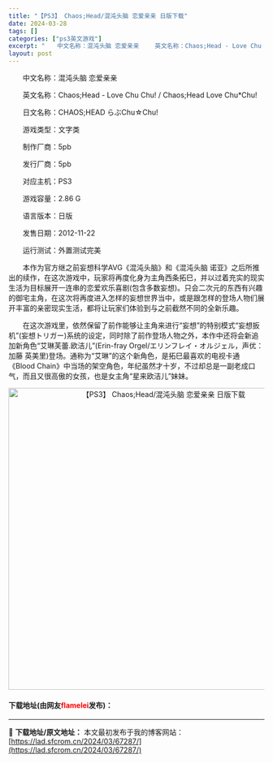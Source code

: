 ```yaml
---
title: "【PS3】 Chaos;Head/混沌头脑 恋爱亲亲 日版下载"
date: 2024-03-28
tags: []
categories: ["ps3英文游戏"]
excerpt: "　　中文名称：混沌头脑 恋爱亲亲 　　英文名称：Chaos;Head - Love Chu Chu! / Chaos;Head Love Chu*Chu! 　　日文名称：CHAOS;HEAD らぶChu☆Chu! 　　游戏类型：文字类 　　制作厂商：5pb 　　发行厂商：5pb 　　对应主机：PS3&hellip;"
layout: post
---
```


 <p>　　中文名称：混沌头脑 恋爱亲亲</p> <p>　　英文名称：Chaos;Head - Love Chu Chu! / Chaos;Head Love Chu*Chu!</p> <p>　　日文名称：CHAOS;HEAD らぶChu☆Chu!</p> <p>　　游戏类型：文字类</p> <p>　　制作厂商：5pb</p> <p>　　发行厂商：5pb</p> <p>　　对应主机：PS3</p> <p>　　游戏容量：2.86 G</p> <p>　　语言版本：日版</p> <p>　　发售日期：2012-11-22</p> <p>　　运行测试：外置测试完美</p> <p>　　本作为官方继之前妄想科学AVG《混沌头脑》和《混沌头脑 诺亚》之后所推出的续作，在这次游戏中，玩家将再度化身为主角西条拓巳，并以过着充实的现实生活为目标展开一连串的恋爱欢乐喜剧(包含多数妄想)。只会二次元的东西有兴趣的御宅主角，在这次将再度进入怎样的妄想世界当中，或是跟怎样的登场人物们展开丰富的亲密现实生活，都将让玩家们体验到与之前截然不同的全新乐趣。</p> <p>　　在这次游戏里，依然保留了前作能够让主角来进行&ldquo;妄想&rdquo;的特别模式&ldquo;妄想扳机&rdquo;(妄想トリガー)系统的设定，同时除了前作登场人物之外，本作中还将会新追加新角色&ldquo;艾琳芙蕾.欧洁儿&rdquo;(Erin-fray Orgel/エリンフレイ・オルジェル，声优：加藤 英美里)登场。通称为&ldquo;艾琳&rdquo;的这个新角色，是拓巳最喜欢的电视卡通《Blood Chain》中当场的架空角色，年纪虽然才十岁，不过却总是一副老成口气，而且又很高傲的女孩，也是女主角&ldquo;星来欧洁儿&rdquo;妹妹。</p> <p align="center"><img align="" border="0" src="https://lad.sfcrom.cn/wp-content/uploads/2024/03/20240328_66051c2571e82.jpg" width="595" alt="【PS3】 Chaos;Head/混沌头脑 恋爱亲亲 日版下载" /></p> <p><h4>下载地址(由网友<font color="red">flamelei</font>发布)：</h4></p> 

---
📖 **下载地址/原文地址：** 本文最初发布于我的博客网站：[https://lad.sfcrom.cn/2024/03/67287/](https://lad.sfcrom.cn/2024/03/67287/)
